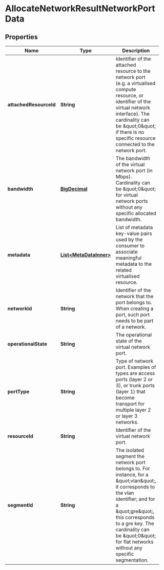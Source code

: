 
# AllocateNetworkResultNetworkPortData

## Properties
Name | Type | Description | Notes
------------ | ------------- | ------------- | -------------
**attachedResourceId** | **String** | Identifier of the attached resource to the network port (e.g. a virtualised compute resource, or identifier of the virtual network interface). The cardinality can be \&quot;0\&quot; if there is no specific resource connected to the network port. | 
**bandwidth** | [**BigDecimal**](BigDecimal.md) | The bandwidth of the virtual network port (in Mbps). Cardinality can be \&quot;0\&quot; for virtual network ports without any specific allocated bandwidth. | 
**metadata** | [**List&lt;MetaDataInner&gt;**](MetaDataInner.md) | List of metadata key-value pairs used by the consumer to associate meaningful metadata to the related virtualised resource. |  [optional]
**networkId** | **String** | Identifier of the network that the port belongs to. When creating a port, such port needs to be part of a network. | 
**operationalState** | **String** | The operational state of the virtual network port. | 
**portType** | **String** | Type of network port. Examples of types are access ports (layer 2 or 3), or trunk ports (layer 1) that become transport for multiple layer 2 or layer 3 networks. | 
**resourceId** | **String** | Identifier of the virtual network port. | 
**segmentId** | **String** | The isolated segment the network port belongs to. For instance, for a \&quot;vlan\&quot;, it corresponds to the vlan identifier; and for a \&quot;gre\&quot;, this corresponds to a gre key. The cardinality can be \&quot;0\&quot; for flat networks without any specific segmentation. | 



